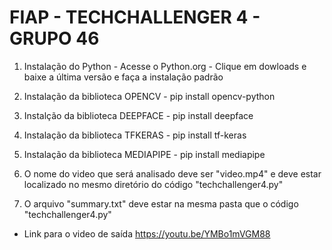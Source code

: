 # FIAP - TECHCHALLENGER 4 - GRUPO 46

1. Instalação do Python -  Acesse o Python.org - Clique em dowloads e baixe a última versão e faça a instalação padrão 

2. Instalação da biblioteca OPENCV - pip install opencv-python

3. Instalção da biblioteca DEEPFACE - pip install deepface

4. Instalação da biblioteca TFKERAS - pip install tf-keras

5. Instalação da biblioteca MEDIAPIPE - pip install mediapipe

6. O nome do video que será analisado deve ser "video.mp4" e deve estar localizado no mesmo diretório do código "techchallenger4.py"

7. O arquivo "summary.txt" deve estar na mesma pasta que o código "techchallenger4.py"

- Link para o video de saída https://youtu.be/YMBo1mVGM88